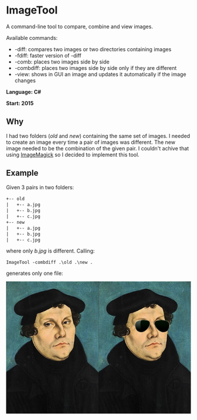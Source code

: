 # ImageTool
A command-line tool to compare, combine and view images. 

Available commands:
* -diff: compares two images or two directories containing images
* -fdiff: faster version of -diff
* -comb: places two images side by side
* -combdiff: places two images side by side only if they are different
* -view: shows in GUI an image and updates it automatically if the image changes

**Language: C#**

**Start: 2015**

## Why
I had two folders (_old_ and _new_) containing the same set of images. I needed to create an image every time a pair of images was different. The new image needed to be the combination of the given pair. I couldn't achive that using [ImageMagick](https://imagemagick.org/index.php) so I decided to implement this tool.

## Example

Given 3 pairs in two folders:

```
+-- old
|   +-- a.jpg
|   +-- b.jpg
|   +-- c.jpg
+-- new
|   +-- a.jpg
|   +-- b.jpg
|   +-- c.jpg
```

where only _b.jpg_ is different. Calling:

```
ImageTool -combdiff .\old .\new .
```

generates only one file:

![Example](/images/example.png)
